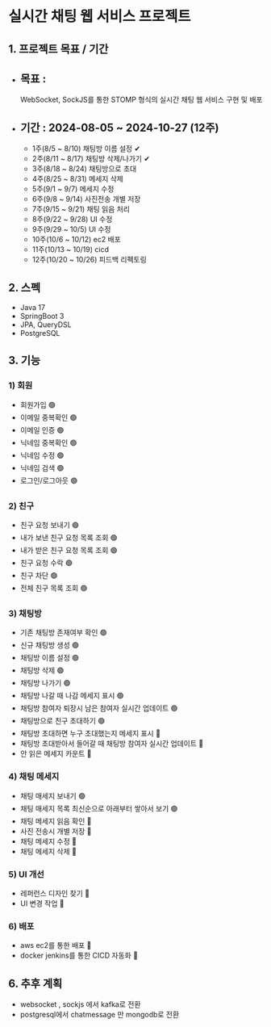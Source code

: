 # 실시간 채팅 웹 서비스 프로젝트
## 1. 프로젝트 목표 / 기간
 - 목표 :
   --
   WebSocket, SockJS를 통한 STOMP 형식의 실시간 채팅 웹 서비스 구현 및 배포
 - 기간 : 2024-08-05 ~ 2024-10-27 (12주)
   --
   - 1주(8/5 ~ 8/10) 채팅방 이름 설정 ✔
   - 2주(8/11 ~ 8/17) 채팅방 삭제/나가기 ✔
   - 3주(8/18 ~ 8/24) 채팅방으로 초대
   - 4주(8/25 ~ 8/31) 메세지 삭제
   - 5주(9/1 ~ 9/7) 메세지 수정
   - 6주(9/8 ~ 9/14) 사진전송 개별 저장
   - 7주(9/15 ~ 9/21) 채팅 읽음 처리
   - 8주(9/22 ~ 9/28) UI 수정
   - 9주(9/29 ~ 10/5) UI 수정
   - 10주(10/6 ~ 10/12) ec2 배포
   - 11주(10/13 ~ 10/19) cicd 
   - 12주(10/20 ~ 10/26) 피드백 리펙토링
## 2. 스펙
 - Java 17
 - SpringBoot 3
 - JPA, QueryDSL
 - PostgreSQL
## 3. 기능
### 1) 회원
- 회원가입 🟢
- 이메일 중복확인 🟢
- 이메일 인증 🟢
- 닉네임 중복확인 🟢
- 닉네임 수정 🟢
- 닉네임 검색 🟢
- 로그인/로그아웃 🟢
### 2) 친구
- 친구 요청 보내기 🟢
- 내가 보낸 친구 요청 목록 조회 🟢
- 내가 받은 친구 요청 목록 조회 🟢
- 친구 요청 수락 🟢
- 친구 차단 🟢
- 전체 친구 목록 조회 🟢
### 3) 채팅방
- 기존 채팅방 존재여부 확인 🟢
- 신규 채팅방 생성 🟢
- 채팅방 이름 설정 🟢
- 채팅방 삭제 🟢
- 채팅방 나가기 🟢
- 채팅방 나갈 때 나감 메세지 표시 🟢
- 채팅방 참여자 퇴장시 남은 참여자 실시간 업데이트 🟢
- 채팅방으로 친구 초대하기 🟢
- 채팅방 초대하면 누구 초대했는지 메세지 표시 🔴 
- 채팅방 초대받아서 들어갈 때 채팅방 참여자 실시간 업데이트 🔴
- 안 읽은 메세지 카운트 🔴
### 4) 채팅 메세지
- 채팅 매세지 보내기 🟢
- 채팅 매세지 목록 최신순으로 아래부터 쌓아서 보기 🟢
- 채팅 메세지 읽음 확인 🔴
- 사진 전송시 개별 저장 🔴
- 채팅 메세지 수정 🔴
- 채팅 메세지 삭제 🔴
### 5) UI 개선
- 레퍼런스 디자인 찾기 🔴
- UI 변경 작업 🔴
### 6) 배포
- aws ec2를 통한 배포 🔴
- docker jenkins를 통한 CICD 자동화 🔴

## 6. 추후 계획
- websocket , sockjs 에서 kafka로 전환
- postgresql에서 chatmessage 만 mongodb로 전환

